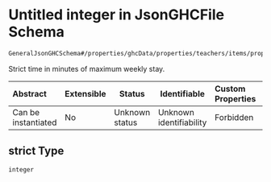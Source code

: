 # Untitled integer in JsonGHCFile Schema

```txt
GeneralJsonGHCSchema#/properties/ghcData/properties/teachers/items/properties/settings/items/properties/weeklyStay/properties/strict
```

Strict time in minutes of maximum weekly stay.


| Abstract            | Extensible | Status         | Identifiable            | Custom Properties | Additional Properties | Access Restrictions | Defined In                                                         |
| :------------------ | ---------- | -------------- | ----------------------- | :---------------- | --------------------- | ------------------- | ------------------------------------------------------------------ |
| Can be instantiated | No         | Unknown status | Unknown identifiability | Forbidden         | Allowed               | none                | [ghc.schema.json\*](../out/ghc.schema.json "open original schema") |

## strict Type

`integer`
